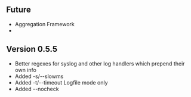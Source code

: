 Future
-------

* Aggregation Framework
*


Version 0.5.5
-------

* Better regexes for syslog and other log handlers which prepend their own info
* Added -s/--slowms
* Added -t/--timeout
  Logfile mode only
* Added --nocheck


